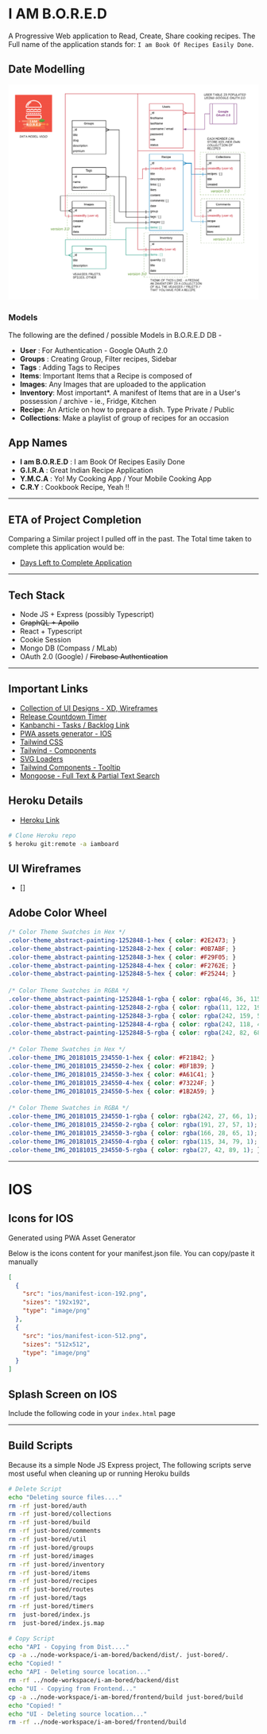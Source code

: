 # I AM B.O.R.E.D

A Progressive Web application to Read, Create, Share cooking recipes. The Full name of the application stands for: `I am Book Of Recipes Easily Done`.

## Date Modelling

![Data Modelling](./design/data-model-annotated.png)

### Models

The following are the defined / possible Models in B.O.R.E.D DB -
- **User** : For Authentication - Google OAuth 2.0
- **Groups** : Creating Group, Filter recipes, Sidebar
- **Tags** : Adding Tags to Recipes
- **Items**: Important Items that a Recipe is composed of
- **Images**: Any Images that are uploaded to the application
- **Inventory**: Most important*. A manifest of Items that are in a User's possession / archive - ie., Fridge, Kitchen
- **Recipe**: An Article on how to prepare a dish. Type Private / Public
- **Collections**: Make a playlist of group of recipes for an occasion

## App Names

- **I am B.O.R.E.D** : I am Book Of Recipes Easily Done
- **G.I.R.A** : Great Indian Recipe Application
- **Y.M.C.A** : Yo! My Cooking App / Your Mobile Cooking App
- **C.R.Y** : Cookbook Recipe, Yeah !!

---

## ETA of Project Completion

Comparing a Similar project I pulled off in the past. The Total time taken to complete this application would be:
- [Days Left to Complete Application](https://timely-travel.herokuapp.com/#/preview/5eae03b085b06800176ebd7d)

---

## Tech Stack

- Node JS + Express (possibly Typescript)
- ~~GraphQL + Apollo~~
- React + Typescript
- Cookie Session
- Mongo DB (Compass / MLab)
- OAuth 2.0 (Google) / ~~Firebase Authentication~~

---

## Important Links

- [Collection of UI Designs - XD, Wireframes](https://uidesigndaily.com/posts/sketch-file-upload-form-day-919)
- [Release Countdown Timer](https://timely-travel.herokuapp.com/#/preview/5ed21485c51b01001783b512) 
- [Kanbanchi - Tasks / Backlog Link](https://kanban-chi.appspot.com/dashboard/5515963025588224-6179838427398144/d-5515963025588224)
- [PWA assets generator - IOS](https://github.com/onderceylan/pwa-asset-generator)
- [Tailwind CSS](https://tailwindcss.com/)
- [Tailwind - Components](https://tailwindcomponents.com/component/product-preview)
- [SVG Loaders](https://codepen.io/nikhil8krishnan/pen/rVoXJa)
- [Tailwind Components - Tooltip](https://tailwindcomponents.com/component/tooltip)
- [Mongoose - Full Text & Partial Text Search](https://www.youtube.com/watch?v=ZC2aRON3fWw)

## Heroku Details

- [Heroku Link](https://iamboard.herokuapp.com/)

```bash
# Clone Heroku repo
$ heroku git:remote -a iamboard
```

## UI Wireframes
- []


## Adobe Color Wheel

```css
/* Color Theme Swatches in Hex */
.color-theme_abstract-painting-1252848-1-hex { color: #2E2473; }
.color-theme_abstract-painting-1252848-2-hex { color: #0B7ABF; }
.color-theme_abstract-painting-1252848-3-hex { color: #F29F05; }
.color-theme_abstract-painting-1252848-4-hex { color: #F2762E; }
.color-theme_abstract-painting-1252848-5-hex { color: #F25244; }

/* Color Theme Swatches in RGBA */
.color-theme_abstract-painting-1252848-1-rgba { color: rgba(46, 36, 115, 1); }
.color-theme_abstract-painting-1252848-2-rgba { color: rgba(11, 122, 191, 1); }
.color-theme_abstract-painting-1252848-3-rgba { color: rgba(242, 159, 5, 1); }
.color-theme_abstract-painting-1252848-4-rgba { color: rgba(242, 118, 46, 1); }
.color-theme_abstract-painting-1252848-5-rgba { color: rgba(242, 82, 68, 1); }

/* Color Theme Swatches in Hex */
.color-theme_IMG_20181015_234550-1-hex { color: #F21B42; }
.color-theme_IMG_20181015_234550-2-hex { color: #BF1B39; }
.color-theme_IMG_20181015_234550-3-hex { color: #A61C41; }
.color-theme_IMG_20181015_234550-4-hex { color: #73224F; }
.color-theme_IMG_20181015_234550-5-hex { color: #1B2A59; }

/* Color Theme Swatches in RGBA */
.color-theme_IMG_20181015_234550-1-rgba { color: rgba(242, 27, 66, 1); }
.color-theme_IMG_20181015_234550-2-rgba { color: rgba(191, 27, 57, 1); }
.color-theme_IMG_20181015_234550-3-rgba { color: rgba(166, 28, 65, 1); }
.color-theme_IMG_20181015_234550-4-rgba { color: rgba(115, 34, 79, 1); }
.color-theme_IMG_20181015_234550-5-rgba { color: rgba(27, 42, 89, 1); }
```

---

# IOS

## Icons for IOS

Generated using PWA Asset Generator

Below is the icons content for your manifest.json file. You can copy/paste it manually

```json
[
  {
    "src": "ios/manifest-icon-192.png",
    "sizes": "192x192",
    "type": "image/png"
  },
  {
    "src": "ios/manifest-icon-512.png",
    "sizes": "512x512",
    "type": "image/png"
  }
]
```

## Splash Screen on IOS

Include the following code in your `index.html` page

---

## Build Scripts

Because its a simple Node JS Express project, The following scripts serve most useful when
cleaning up or running Heroku builds

```bash
# Delete Script
echo "Deleting source files...."
rm -rf just-bored/auth
rm -rf just-bored/collections
rm -rf just-bored/build
rm -rf just-bored/comments
rm -rf just-bored/util
rm -rf just-bored/groups
rm -rf just-bored/images
rm -rf just-bored/inventory
rm -rf just-bored/items
rm -rf just-bored/recipes
rm -rf just-bored/routes
rm -rf just-bored/tags
rm -rf just-bored/timers
rm  just-bored/index.js
rm  just-bored/index.js.map
```

```bash
# Copy Script
echo "API - Copying from Dist...."
cp -a ../node-workspace/i-am-bored/backend/dist/. just-bored/.
echo "Copied! "
echo "API - Deleting source location..."
rm -rf ../node-workspace/i-am-bored/backend/dist
echo "UI - Copying from Frontend..."
cp -a ../node-workspace/i-am-bored/frontend/build just-bored/build
echo "Copied! "
echo "UI - Deleting source location..."
rm -rf ../node-workspace/i-am-bored/frontend/build
```

